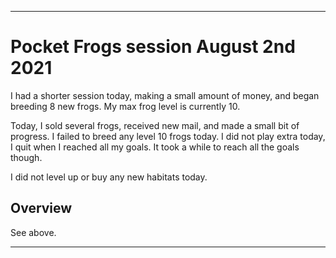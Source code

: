 
***

# Pocket Frogs session August 2nd 2021

I had a shorter session today, making a small amount of money, and began breeding 8 new frogs. My max frog level is currently 10.

Today, I sold several frogs, received new mail, and made a small bit of progress. I failed to breed any level 10 frogs today. I did not play extra today, I quit when I reached all my goals. It took a while to reach all the goals though.

I did not level up or buy any new habitats today.

## Overview

See above.

***
